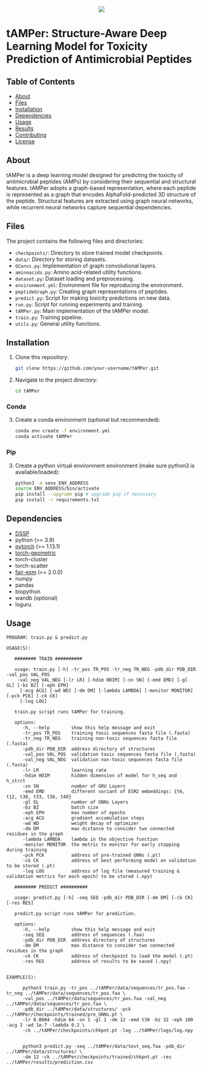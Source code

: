 <p align="center">
  <img src="https://github.com/bcgsc/tAMPer/blob/master/img/logo.png" />
</p>

# tAMPer: Structure-Aware Deep Learning Model for Toxicity Prediction of Antimicrobial Peptides

## Table of Contents

- [About](#about)
- [Files](#files)
- [Installation](#installation)
- [Dependencies](#dependencies)
- [Usage](#usage)
- [Results](#results)
- [Contributing](#contributing)
- [License](#license)

## About

tAMPer is a deep learning model designed for predicting the toxicity of antimicrobial peptides (AMPs) by considering their sequential and structural features. tAMPer adopts a graph-based representation, where each peptide is represented as a graph that encodes AlphaFold-predicted 3D structure of the peptide. Structural features are extracted using graph neural networks, while recurrent neural networks capture sequential dependencies.

## Files

The project contains the following files and directories:

- `checkpoints/`: Directory to store trained model checkpoints.
- `data/`: Directory for storing datasets.
- `GConvs.py`: Implementation of graph convolutional layers.
- `aminoacids.py`: Amino acid-related utility functions.
- `dataset.py`: Dataset loading and preprocessing.
- `environment.yml`: Environment file for reproducing the environment.
- `peptideGraph.py`: Creating graph representations of peptides.
- `predict.py`: Script for making toxicity predictions on new data.
- `run.py`: Script for running experiments and training.
- `tAMPer.py`: Main implementation of the tAMPer model.
- `train.py`: Training pipeline.
- `utils.py`: General utility functions.

## Installation

1. Clone this repository:

   ```bash
   git clone https://github.com/your-username/tAMPer.git 
   ```
2. Navigate to the project directory:
   ```bash
   cd tAMPer
   ```

### Conda

3. Create a conda environment (optional but recommended):
   ```bash
   conda env create -f environment.yml
   conda activate tAMPer
   ```

### Pip

3. Create a python virtual environment environment (make sure python3 is available/loaded):
   ```bash
   python3 -m venv ENV_ADDRESS
   source ENV_ADDRESS/bin/activate
   pip install --upgrade pip # upgrade pip if necessary
   pip install -r requirements.txt
   ```

## Dependencies

- [DSSP](https://ssbio.readthedocs.io/en/latest/instructions/dssp.html)
- python (>= 3.9)
- [pytorch](https://pytorch.org/get-started/previous-versions/) (>= 1.13.1)
- [torch-geometric](https://pytorch-geometric.readthedocs.io/en/latest/install/installation.html)
- torch-cluster
- torch-scatter
- [fair-esm](https://github.com/facebookresearch/esm) (>= 2.0.0)
- numpy
- pandas
- biopython
- wandb (optional)
- loguru

## Usage

```
PROGRAM: train.py & predict.py

USAGE(S): 
   
   ######## TRAIN ##########

   usage: train.py [-h] -tr_pos TR_POS -tr_neg TR_NEG -pdb_dir PDB_DIR -val_pos VAL_POS
    -val_neg VAL_NEG [-lr LR] [-hdim HDIM] [-sn SN] [-emd EMD] [-gl GL] [-bz BZ] [-eph EPH]
     [-acg ACG] [-wd WD] [-dm DM] [-lambda LAMBDA] [-monitor MONITOR] [-pck PCK] [-ck CK]
     [-log LOG]

   train.py script runs tAMPer for training.

   options:
      -h, --help        show this help message and exit
      -tr_pos TR_POS    training toxic sequences fasta file (.fasta)
      -tr_neg TR_NEG    training non-toxic sequences fasta file (.fasta)
      -pdb_dir PDB_DIR  address directory of structures
      -val_pos VAL_POS  validation toxic sequences fasta file (.fasta)
      -val_neg VAL_NEG  validation non-toxic sequences fasta file (.fasta)
      -lr LR            learning rate
      -hdim HDIM        hidden dimension of model for h_seq and h_strct
      -sn SN            number of GRU Layers
      -emd EMD          different variant of ESM2 embeddings: {t6, t12, t30, t33, t36, t48}
      -gl GL            number of GNNs Layers
      -bz BZ            batch size
      -eph EPH          max number of epochs
      -acg ACG          gradient accumulation steps
      -wd WD            weight decay of optimizer
      -dm DM            max distance to consider two connected residues in the graph
      -lambda LAMBDA    lambda in the objective function
      -monitor MONITOR  the metric to monitor for early stopping during training
      -pck PCK          address of pre-trained GNNs (.pt)
      -ck CK            address of best performing model on validation to be stored (.pt)
      -log LOG          address of log file (measured training & validation metrics for each epoch) to be stored (.npy)

   ######## PREDICT ##########

   usage: predict.py [-h] -seq SEQ -pdb_dir PDB_DIR [-dm DM] [-ck CK] [-res RES]

   predict.py script runs tAMPer for prediction.

   options:
      -h, --help        show this help message and exit
      -seq SEQ          address of sequences (.faa)
      -pdb_dir PDB_DIR  address directory of structures
      -dm DM            max distance to consider two connected residues in the graph
      -ck CK            address of checkpoint to load the model (.pt)
      -res RES          address of results to be saved (.npy)

                                                                              
EXAMPLE(S):

      python3 train.py -tr_pos ../tAMPer/data/sequences/tr_pos.faa -tr_neg ../tAMPer/data/sequences/tr_pos.faa \
      -val_pos ../tAMPer/data/sequences/tr_pos.faa -val_neg ../tAMPer/data/sequences/tr_pos.faa \
      -pdb_dir ../tAMPer/data/structures/ -pck ../tAMPer/checkpoints/trained/pre_GNNs.pt \
      -lr 0.0004 -hdim 64 -sn 1 -gl 1 -dm 12 -emd t30 -bz 32 -eph 100 -acg 2 -wd 1e-7 -lambda 0.2 \
      -ck ../tAMPer/checkpoints/chkpnt.pt -log ../tAMPer/logs/log.npy
      

      python3 predict.py -seq ../tAMPer/data/test_seq.faa -pdb_dir ../tAMPer/data/structures/ \
      -dm 12 -ck ../tAMPer/checkpoints/trained/chkpnt.pt -res ../tAMPer/results/prediction.csv
      
```
